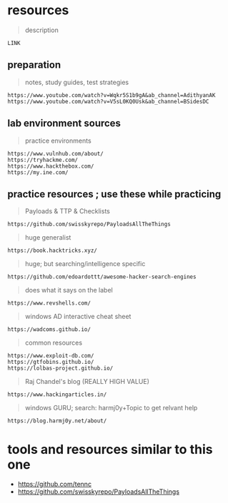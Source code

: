 # resources 
> description
```
LINK
```

## preparation
> notes, study guides, test strategies
```
https://www.youtube.com/watch?v=Wqkr5S1b9gA&ab_channel=AdithyanAK 
https://www.youtube.com/watch?v=V5sL0KQ0Usk&ab_channel=BSidesDC 
```

## lab environment sources
> practice environments 
```
https://www.vulnhub.com/about/ 
https://tryhackme.com/ 
https://www.hackthebox.com/ 
https://my.ine.com/ 
``` 

## practice resources ; use these while practicing
> Payloads & TTP & Checklists
```
https://github.com/swisskyrepo/PayloadsAllTheThings 
```

> huge generalist
```
https://book.hacktricks.xyz/ 
```

> huge; but searching/intelligence specific
```
https://github.com/edoardottt/awesome-hacker-search-engines
```

> does what it says on the label
```
https://www.revshells.com/
```

> windows AD interactive cheat sheet
```
https://wadcoms.github.io/
```

> common resources
```
https://www.exploit-db.com/
https://gtfobins.github.io/
https://lolbas-project.github.io/
```

> Raj Chandel's blog (REALLY HIGH VALUE)
```
https://www.hackingarticles.in/ 
```

> windows GURU; search: harmj0y+Topic to get relvant help
```
https://blog.harmj0y.net/about/
```

# tools and resources similar to this one
- https://github.com/tennc
- https://github.com/swisskyrepo/PayloadsAllTheThings


